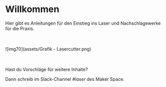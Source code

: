 # Willkommen

Hier gibt es Anleitungen für den Einstieg ins Laser und Nachschlagewerke für die Praxis.

<br><br>
![img70](assets/Grafik - Lasercutter.png)

<br><br>
Hast du Vorschläge für weitere Inhalte?

Dann schreib im Slack-Channel *#laser* des Maker Space.